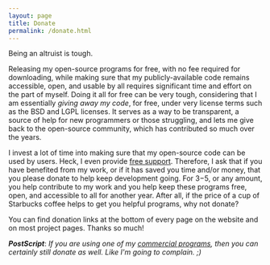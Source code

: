 ```yaml
---
layout: page
title: Donate
permalink: /donate.html
---
```


Being an altruist is tough.

Releasing my open-source programs for free, with no fee required for downloading, while making sure that my publicly-available code remains accessible, open, and usable by all requires significant time and effort on the part of myself. Doing it all for free can be very tough, considering that I am essentially *giving away my code*, for free, under very license terms such as the BSD and LGPL licenses. It serves as a way to be transparent, a source of help for new programmers or those struggling, and lets me give back to the open-source community, which has contributed so much over the years.

I invest a lot of time into making sure that my open-source code can be used by users. Heck, I even provide [free support](/contact.html). Therefore, I ask that if you have benefited from my work, or if it has saved you time and/or money, that you please donate to help keep development going. For $3-$5, or any amount, you help contribute to my work and you help keep these programs free, open, and accessible to all for another year. After all, if the price of a cup of Starbucks coffee helps to get you helpful programs, why not donate?

You can find donation links at the bottom of every page on the website and on most project pages. Thanks so much!

***PostScript***: *If you are using one of my [commercial programs](http://sevenbits.tk), then you can certainly still donate as well. Like I'm going to complain. ;)*